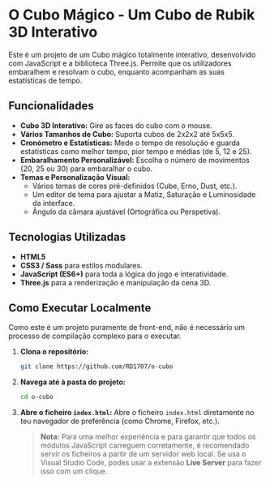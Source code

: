 # O Cubo Mágico - Um Cubo de Rubik 3D Interativo

Este é um projeto de um Cubo mágico totalmente interativo, desenvolvido com JavaScript e a biblioteca Three.js. Permite que os utilizadores embaralhem e resolvam o cubo, enquanto acompanham as suas estatísticas de tempo.

## Funcionalidades

* **Cubo 3D Interativo:** Gire as faces do cubo com o mouse.
* **Vários Tamanhos de Cubo:** Suporta cubos de 2x2x2 até 5x5x5.
* **Cronómetro e Estatísticas:** Mede o tempo de resolução e guarda estatísticas como melhor tempo, pior tempo e médias (de 5, 12 e 25).
* **Embaralhamento Personalizável:** Escolha o número de movimentos (20, 25 ou 30) para embaralhar o cubo.
* **Temas e Personalização Visual:**
    * Vários temas de cores pré-definidos (Cube, Erno, Dust, etc.).
    * Um editor de tema para ajustar a Matiz, Saturação e Luminosidade da interface.
    * Ângulo da câmara ajustável (Ortográfica ou Perspetiva).

## Tecnologias Utilizadas

* **HTML5**
* **CSS3 / Sass** para estilos modulares.
* **JavaScript (ES6+)** para toda a lógica do jogo e interatividade.
* **Three.js** para a renderização e manipulação da cena 3D.

## Como Executar Localmente

Como este é um projeto puramente de front-end, não é necessário um processo de compilação complexo para o executar.

1.  **Clona o repositório:**
    ```sh
    git clone https://github.com/RD1707/o-cubo
    ```

2.  **Navega até à pasta do projeto:**
    ```sh
    cd o-cubo
    ```

3.  **Abre o ficheiro `index.html`:**
    Abre o ficheiro `index.html` diretamente no teu navegador de preferência (como Chrome, Firefox, etc.).

    > **Nota:** Para uma melhor experiência e para garantir que todos os módulos JavaScript carreguem corretamente, é recomendado servir os ficheiros a partir de um servidor web local. Se usa o Visual Studio Code, podes usar a extensão **Live Server** para fazer isso com um clique.